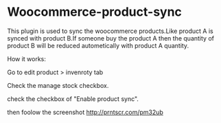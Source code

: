 # Woocommerce-product-sync

This plugin is used to sync the woocommerce products.Like product A is synced with product B.If someone buy the product A then the quantity of product B will be reduced autometically with product A quantity.

How it works:

Go to edit product > invenroty tab 

Check the manage stock checkbox.

check the checkbox of "Enable product sync".

then foolow the screenshot http://prntscr.com/pm32ub
